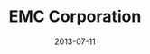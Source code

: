 ---
date: 2013-07-11
title: EMC Corporation
categories: diamond
logo: /assets/images/sponsors/emc.png
www: http://www.emc.com 
---